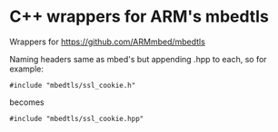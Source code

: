 # C++ wrappers for ARM's mbedtls

Wrappers for https://github.com/ARMmbed/mbedtls

Naming headers same as mbed's but appending .hpp to each, so for example:

`#include "mbedtls/ssl_cookie.h"`

becomes

`#include "mbedtls/ssl_cookie.hpp"`
